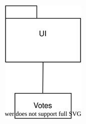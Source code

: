 ![luokkakaavio](https://github.com/emigination/ot-harjoitustyo/blob/main/harjoitustyo/dokumentaatio/luokkakaavio.svg)